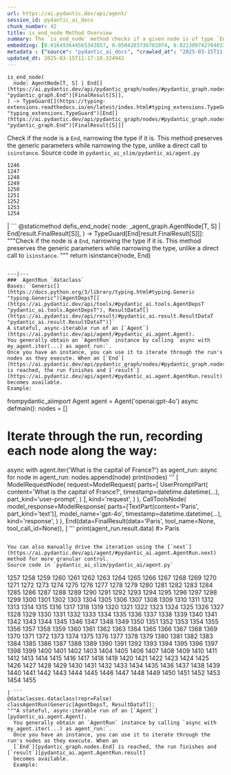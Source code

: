 ```yaml
---
url: https://ai.pydantic.dev/api/agent/
session_id: pydantic_ai_docs
chunk_number: 42
title: is_end_node Method Overview
summary: The `is_end_node` method checks if a given node is of type `End`, and narrows the type accordingly while preserving generic parameters. This functionality offers a type-checking advantage over a direct `isinstance` call.
embedding: [0.016493644565343857, 0.0504203736782074, 0.02130974270403385, -0.028159301728010178, 0.004159086383879185, 0.019371412694454193, 0.0011973351938650012, 0.013033190742135048, -0.005704993847757578, -0.006736590061336756, 0.020917318761348724, -0.05912502110004425, -0.008258714340627193, -0.017873071134090424, -0.02279619127511978, -0.02121460996568203, -0.06445245444774628, -0.006338221486657858, 0.020596247166395187, 0.05246572569012642, 0.051704663783311844, 0.001065041171386838, 0.038742825388908386, 0.022546468302607536, -0.041691940277814865, 0.020608138293027878, 0.0005563037702813745, 0.046757761389017105, -0.0020394090097397566, 0.007670080289244652, 0.06602215021848679, 0.0007413667626678944, -0.021856755018234253, -0.011297017335891724, 0.014091542921960354, 0.000567452167160809, 0.011671602725982666, 0.018467649817466736, -0.010500280186533928, 0.04946904629468918, 0.0157088004052639, -0.017314165830612183, -0.0007480558124370873, 0.032582975924015045, -0.017551997676491737, -0.009733272716403008, 0.01759956404566765, 0.028397133573889732, 0.029015498235821724, -0.011308909393846989, -0.03491372987627983, 0.004405836574733257, 0.009192205034196377, 0.02625664696097374, -0.046781543642282486, -0.004613939672708511, 0.00071163778193295, 0.012052133679389954, 0.0261852964758873, -0.04026494920253754, 2.2529002308147028e-05, -0.00555337592959404, 0.02067948691546917, 0.07496462762355804, -0.027422023937106133, 0.023057807236909866, -0.053750019520521164, 0.03491372987627983, -0.01970437727868557, 0.003829094348475337, 0.013960734941065311, 0.04150167480111122, -0.058411527425050735, -0.007783050648868084, -0.04697180911898613, -0.030418705195188522, 0.03448563069105148, 0.022974565625190735, -0.0037369343917816877, -0.00884140282869339, 0.0012278073700144887, 0.04483132064342499, 0.02073894627392292, 0.02430642582476139, 0.03541317582130432, -0.029728993773460388, -0.02322429046034813, -0.03624558821320534, -0.03938496857881546, -0.04506915435194969, -0.008419251069426537, -0.003490183735266328, 0.001278346753679216, 0.04411782696843147, 0.06216927245259285, 0.043166499584913254, -0.007545218337327242, -0.005883367732167244, 0.02737445756793022, 0.030727887526154518, 0.005372029263526201, -0.017551997676491737, -0.039075788110494614, 0.025852331891655922, 0.010327852331101894, -0.013401830568909645, 0.005467162001878023, 0.044759973883628845, -0.006403625011444092, -0.046757761389017105, -0.03948010131716728, -0.02675609476864338, -0.01215915847569704, 0.030585188418626785, -0.08143366128206253, -0.04276218265295029, 0.0034218071959912777, 0.014008301310241222, 0.051704663783311844, 0.004851771518588066, -0.011957000941038132, 0.027445806190371513, -0.04050277918577194, -0.0072776577435433865, 0.0157088004052639, 0.02570963278412819, -0.0037369343917816877, -0.008270605467259884, 0.019894642755389214, -0.013235347345471382, -0.012545634992420673, -0.0030130334198474884, -0.016077440232038498, -0.004129357170313597, -0.0020929211750626564, -0.009947321377694607, -0.02925333008170128, -0.013152106665074825, -0.056841835379600525, 0.06630754470825195, -0.022629709914326668, -0.008460871875286102, -0.027683638036251068, 0.015126111917197704, 0.022415660321712494, 0.07453653216362, -0.06611727923154831, 0.055890507996082306, -0.022451335564255714, 0.018491433933377266, 0.07201551645994186, 0.03172678127884865, -0.039075788110494614, 0.007664134260267019, 0.004661506041884422, -0.006260925903916359, -0.004875554703176022, 0.03234514594078064, 0.01824171096086502, -0.028920365497469902, -0.016779044643044472, 0.024032918736338615, 0.011493228375911713, 0.007069554645568132, -0.007985207252204418, -0.01039920188486576, -0.007241982966661453, -0.030466271564364433, -0.0342240184545517, -0.007860345765948296, 0.02164270728826523, -0.0072776577435433865, -0.021500008180737495, 0.03244027867913246, 0.017337948083877563, -0.008657082915306091, -0.07943587005138397, -0.003296945244073868, -0.02217782847583294, -0.013794252648949623, -0.0009684219839982688, -0.021963780745863914, -0.05113386735320091, 0.011166210286319256, -0.03905200585722923, 0.018324950709939003, 0.024496691301465034, -0.010732166469097137, -0.018348734825849533, -0.01544718537479639, 0.043689727783203125, 0.05246572569012642, 0.00020438682986423373, 0.005470134783536196, -0.01774226315319538, 0.013544529676437378, 0.029086846858263016, -0.003641801653429866, 0.04561616852879524, 0.023569146171212196, 0.005143115762621164, 0.004001522436738014, 0.035032644867897034, 0.01514989510178566, 0.040122248232364655, -0.03898065537214279, 0.004610966891050339, 0.007105229422450066, -0.0009818000253289938, -0.011957000941038132, 0.048208534717559814, -0.019597351551055908, 0.0041412487626075745, -0.03172678127884865, -0.0030472218059003353, 0.006225251127034426, -0.023925893008708954, 0.013116431422531605, 0.03329647332429886, 0.051371701061725616, 0.0016945526003837585, 0.0485890656709671, 0.01360398717224598, -0.0050569018349051476, -0.026161514222621918, -0.007432248443365097, 0.011255396530032158, -0.027873903512954712, 0.014698014594614506, 0.06702104210853577, -0.03089437074959278, -0.007509543560445309, 0.009447874501347542, -0.029086846858263016, 0.006980367470532656, -0.037696365267038345, 0.01767091453075409, 0.02173784002661705, 0.03743474930524826, -0.04192977398633957, -0.04295244812965393, 0.020049232989549637, 0.02372373640537262, -0.024924788624048233, 0.003775582183152437, 0.01608933135867119, 0.03334403783082962, -0.024520473554730415, 0.05926772207021713, 0.047304775565862656, 0.038195811212062836, 0.018539000302553177, 0.0046971808187663555, -0.01763523928821087, -0.019811401143670082, -0.001072473474778235, -0.009548952803015709, -0.010470551438629627, -0.023034023120999336, 0.008240876719355583, 0.019906533882021904, 0.011005673557519913, -0.030632754787802696, -0.012640767730772495, -0.02015625685453415, -0.019977884367108345, 0.06078984588384628, -0.011499174870550632, 0.01616067998111248, -0.04333297908306122, -0.016446078196167946, 0.013972626999020576, 0.03693529963493347, -0.049754444509744644, -0.009495440870523453, 0.03279702365398407, 0.04499780386686325, 0.03948010131716728, -0.020370306447148323, -0.06840046495199203, -0.024948570877313614, 0.030704103410243988, 0.04606804624199867, 0.057935863733291626, -0.015256918966770172, -0.013413721695542336, -0.03291594237089157, -0.017409298568964005, -0.019870858639478683, 0.004765557590872049, 0.019026555120944977, 0.014698014594614506, 0.031132202595472336, -0.020322740077972412, -0.0043671890161931515, -0.06421462446451187, 0.03952766954898834, 0.009947321377694607, -0.0008747756364755332, -0.04395134374499321, -0.007705755066126585, 0.0111424271017313, -0.009323012083768845, -0.009881917387247086, 0.008276551961898804, 0.011297017335891724, -0.0027395267970860004, 0.005835801362991333, -0.001629148842766881, -0.010244610719382763, -0.010904594324529171, 0.09551330655813217, -0.018527109175920486, -0.017575779929757118, -0.007955478504300117, -0.029943041503429413, 0.048803117126226425, -0.00984029658138752, 0.021476224064826965, -0.03125111758708954, -0.03600775822997093, -0.0030472218059003353, 0.03381970152258873, 0.03077545389533043, -0.024615606293082237, 0.010387309826910496, -0.0003861052973661572, 0.05160953104496002, -0.007170633412897587, 0.02322429046034813, -0.0072300913743674755, -0.018324950709939003, 0.015138003043830395, 0.01365155354142189, 0.018562782555818558, -0.03624558821320534, -0.053417056798934937, 0.025543151423335075, 0.02023949846625328, 0.05289382487535477, -0.029110630974173546, -0.01773037202656269, -0.004283947870135307, -0.010214881971478462, 0.024401558563113213, 0.0483512356877327, 0.01286670845001936, 0.012795358896255493, -0.03134625032544136, -0.015304485335946083, 0.0037369343917816877, -0.011689440347254276, 0.01110675185918808, 0.0019219793612137437, -0.015958523377776146, -0.021060019731521606, -0.01726659946143627, -0.024924788624048233, -0.022130262106657028, 0.013556420803070068, -0.05698453262448311, -0.016802826896309853, 0.0027603369671851397, 0.014246133156120777, -0.06326329708099365, -0.026708528399467468, -0.02273673377931118, 0.009780839085578918, 0.010904594324529171, 0.03657855466008186, 0.05826882645487785, 0.03833850845694542, 0.005895259324461222, -0.0022727814503014088, 0.022011347115039825, 0.015470968559384346, -0.048208534717559814, -0.01966870203614235, 0.049849577248096466, 0.04908851534128189, 0.017956312745809555, 0.0728241428732872, -0.00785440020263195, -0.0012188886757940054, 0.046163178980350494, 0.02222539484500885, -0.034128885716199875, -0.0017064441926777363, -0.011939163319766521, 0.03496129438281059, 0.03536561131477356, -0.05517701059579849, 0.005910123698413372, 0.0021122449543327093, -0.0032315414864569902, -0.0021702165249735117, 0.012688334099948406, 3.6394791095517576e-05, 0.021333524957299232, 0.018539000302553177, -0.01768280565738678, -0.0015102328034117818, -0.014947737567126751, 0.019383303821086884, 0.03334403783082962, 0.009435982443392277, 0.0941338837146759, 0.01368722878396511, 0.0031037069857120514, 0.006147956009954214, 0.05313165858387947, 0.022962674498558044, 0.009091125801205635, -0.02875388227403164, -0.0051787905395030975, 0.0008123447187244892, -0.007432248443365097, -0.012747792527079582, 0.003403969807550311, 0.032154880464076996, -0.004034224431961775, -0.08490600436925888, -0.025638284161686897, 0.038695257157087326, -0.01666012778878212, 0.0344618484377861, 0.05218032747507095, -0.012171049602329731, -0.002674123039469123, -0.034556981176137924, 0.030941937118768692, 0.028444699943065643, 0.00982245896011591, -0.052227895706892014, -0.0029743858613073826, -0.01184997707605362, 0.016957417130470276, -0.0034485631622374058, -0.022641601040959358, -0.004313677083700895, 0.012319695204496384, -0.057365067303180695, 0.04687667638063431, 0.04385621100664139, -0.0545586496591568, -0.0016202301485463977, -0.003766663372516632, -0.044783756136894226, 0.01821792684495449, -0.004872581921517849, -0.023866435512900352, -0.014043976552784443, -0.04157302528619766, 0.0050004166550934315, -0.0678296685218811, -0.03550830855965614, 0.06578431278467178, 0.01657688617706299, 0.06078984588384628, -0.006659294478595257, 0.04552103579044342, -0.015245027840137482, 0.012700226157903671, 0.03760123252868652, -0.020881645381450653, 0.05822126194834709, 0.025448018684983253, -0.018099011853337288, -0.008817619644105434, 0.02069137990474701, 0.022344311699271202, -0.03648342192173004, 0.019050339236855507, 0.010054345242679119, -0.0058893137611448765, 0.020346522331237793, 0.014293699525296688, 0.04487888887524605, 0.00859167892485857, -0.010310014709830284, 0.0035288315266370773, -0.03082302026450634, 0.030014391988515854, -0.0033772136084735394, 0.005348246078938246, -0.024948570877313614, 0.004495023749768734, -0.024877222254872322, -0.0314176008105278, 0.028967931866645813, 0.023878326639533043, 0.001965086441487074, 0.024639390408992767, -0.011219722218811512, 0.04585399851202965, 0.00148496322799474, 0.028991714119911194, -0.009186258539557457, -0.014519640244543552, -0.012831033207476139, -0.007890074513852596, -0.015518534928560257, 0.011951055377721786, 0.010048399679362774, -0.007949532940983772, -0.06792480498552322, 0.012973732315003872, 0.04592534899711609, 0.008336009457707405, 0.036649901419878006, -0.04228651896119118, 0.05199006199836731, 0.024449124932289124, -0.001497598015703261, -0.02580476552248001, 0.01368722878396511, -0.001497598015703261, 0.02880144864320755, -0.02075083740055561, 0.020061124116182327, 0.014008301310241222, 0.0022712950594723225, -0.020417872816324234, -0.03165543079376221, -0.010304069146513939, 0.0026012868620455265, 0.05189492926001549, -0.03132246807217598, -0.018848182633519173, 0.004278002306818962, 0.03453319892287254, -0.010589467361569405, 0.023640494793653488, 0.06730644404888153, -0.02468695677816868, 0.04604426398873329, 0.05441594868898392, 0.03722069784998894, -0.05907745659351349, -0.02475830540060997, -0.00011148372141178697, 0.01762334629893303, -0.018848182633519173, 0.016065547242760658, -0.007539272774010897, -0.0002813106111716479, 0.016291487962007523, -0.008877077139914036, -0.013782361522316933, 0.014151000417768955, 0.005547430366277695, 0.00643335422500968, 0.03679260239005089, -0.053369488567113876, 0.010006778873503208, -0.010714328847825527, -0.023628603667020798, -0.0007841021870262921, 0.02333131432533264, 0.011065131053328514, -0.005871476139873266, -0.009013830684125423, 0.024449124932289124, -0.009929483756422997, -0.013045081868767738, 0.04792313650250435, 0.029086846858263016, -0.029181979596614838, -0.018860073760151863, 0.004646641667932272, 0.0030828965827822685, 0.029728993773460388, -0.007045771460980177, -0.010452713817358017, 0.021369200199842453, -0.01874115690588951, 0.023105373606085777, -0.0041680047288537025, -0.03695908561348915, 0.00932895764708519, -0.020084908232092857, -0.04661506041884422, 0.0415254570543766, 0.011189993470907211, -0.011570524424314499, 0.0037547717802226543, -0.037625014781951904, 0.02737445756793022, 0.00044296198757365346, -0.024591824039816856, 0.005220411345362663, 0.002550747711211443, 0.013782361522316933, -0.03467589616775513, -0.04202490672469139, -0.019549785181879997, 0.032059747725725174, 0.019918425008654594, -0.05046793818473816, 0.01061325054615736, 0.0332489050924778, -0.008127906359732151, -0.011082968674600124, 0.02424696646630764, 0.004260164685547352, -0.009632193483412266, 0.014210458844900131, 0.017373623326420784, -0.028991714119911194, -0.0007707241456955671, 0.00912085548043251, 0.002571557881310582, -0.009453820064663887, -0.021036235615611076, 0.006243088748306036, 0.007634405512362719, -0.055367276072502136, 0.04202490672469139, 0.056841835379600525, -0.02939602918922901, 0.018955206498503685, 0.03217866271734238, 0.004153140354901552, 0.0009624761296436191, -0.020334631204605103, -0.03315377235412598, -0.025495585054159164, 0.018586566671729088, -0.017385514453053474, 0.012295912019908428, -0.03429536521434784, 0.026423128321766853, 0.029966825619339943, -0.011933217756450176, -0.055795375257730484, -0.039099570363759995, -0.026684744283556938, -0.04007468372583389, -0.013056973926723003, -0.033106207847595215, 0.020524896681308746, 0.006742535624653101, -0.015209352597594261, 0.003252351889386773, -0.02525775320827961, -0.0015622585779055953, -0.009471657685935497, -0.0010055832099169493, 0.02628042921423912, -0.016505537554621696, -0.03626937046647072, -0.018550891429185867, 0.0074560316279530525, -0.009245716966688633, 0.005743641406297684, -0.006932801101356745, -0.027636071667075157, -0.0024288587737828493, 0.021381091326475143, 0.0029268194921314716, -0.019965991377830505, 0.029966825619339943, -0.008793836459517479, -0.011261343024671078, -0.046305879950523376, 0.0029996554367244244, 0.03603154048323631, 0.027089059352874756, 0.018063336610794067, -0.015875281766057014, -0.0027320943772792816, 0.012949949130415916, 0.01874115690588951, -0.004819069989025593, 0.0307516697794199, -0.0017436054768040776, 0.0006863681483082473, -0.013508854433894157, -0.03191704675555229, 0.03351052105426788, -0.012450502254068851, 0.0036477474495768547, -0.02573341690003872, 0.06093254312872887, 0.026042597368359566, -0.01064892578870058, -0.017314165830612183, 0.014293699525296688, 0.009025722742080688, 0.027873903512954712, -0.01768280565738678, 0.02475830540060997, -0.00880572758615017, 0.022617818787693977, 0.02266538515686989, 0.03244027867913246, -0.001574150170199573, 0.004037197213619947, -0.018515216186642647, -0.06721130758523941, -0.023854544386267662, 0.0037963923532515764, -0.025995030999183655, 0.009299228899180889, -0.010393256321549416, -0.026684744283556938, 0.010197044350206852, 0.02072705328464508, 0.016255812719464302, -0.059315286576747894, -0.017908746376633644, 0.019561678171157837, -0.03481859713792801, 0.004340433049947023, -0.010654871352016926, 0.007283603306859732, 0.017349841073155403, 0.010518117807805538, 0.0033772136084735394, -0.009959212504327297, -0.03474724665284157, 0.006635511294007301, -0.01291427481919527, -0.004004495218396187, 0.01511421985924244, -0.00417989632114768, 0.01614878885447979, 0.023497795686125755, -0.021345417946577072, -0.016315272077918053, -0.009525169618427753, -0.01813468523323536, -0.00771170062944293, -0.016838502138853073, -0.008413305506110191, 0.005996338091790676, -0.07329980283975601, 0.03752988204360008, -0.03087058663368225, 0.01759956404566765, -0.015506642870604992, 0.009709489531815052, -0.00016415979189332575, -0.013009407557547092, -0.019526002928614616, 0.00581796420738101, 0.0029818180482834578, 0.049326345324516296, -0.026518262922763824, 0.02273673377931118, -0.02014436572790146, 0.007259820122271776, -0.016017980873584747, 0.012165104039013386, 0.03936118632555008, 0.019977884367108345, 0.042167603969573975, 0.004438538569957018, -0.020941102877259254, 0.015078545548021793, -0.03236892819404602, 0.00126496865414083, -0.0139131685718894, 0.006772264838218689, 0.006486866157501936, -0.01234347838908434, -0.007794942241162062, 0.0243539921939373, -0.033629436045885086, 0.021571356803178787, -0.017528213560581207, 0.014757472090423107, -0.013556420803070068, 0.044284310191869736, 0.006790101993829012, -0.01666012778878212, 0.020976778119802475, -0.028991714119911194, 0.041192494332790375, -0.005372029263526201, 0.013461288064718246, 0.004010441247373819, -0.00553851155564189, 0.04338054731488228, 0.03246406093239784, -0.006778210401535034, 0.018574675545096397, -0.004227462690323591, -0.059886083006858826, -0.01463855616748333, -0.07206308096647263, -0.009257608093321323, 0.021928105503320694, 0.012509960681200027, -0.0016856339061632752, 0.02279619127511978, -0.006350113078951836, -0.06464271992444992, 0.011915380135178566, 0.022391878068447113, -0.025519367307424545, 0.049706876277923584, -0.011522958055138588, 0.0012619957560673356, 0.023450229316949844, 0.011713223531842232, -0.0031453275587409735, 0.01913358084857464, 0.008127906359732151, -0.03424780070781708, -0.030490055680274963, 0.02280808426439762, -0.005232302937656641, 0.0047269100323319435, 0.012724009342491627, 0.054368384182453156, -0.005600942298769951, -0.023474013432860374, -0.004126384388655424, -0.04587778076529503, 0.013746686279773712, 0.00885329395532608, 0.026446912437677383, -0.007194416597485542, -0.00882356520742178, 0.03990820050239563, 0.018396301195025444, -0.023985352367162704, -0.06231196969747543, 0.015530426055192947, 0.02316483110189438, -0.0323927104473114, 0.01771848089993, 0.0157088004052639, 0.03926605358719826, 0.022487010806798935, -0.006469029001891613, -0.0036328830756247044, 0.0004128613800276071, 0.007301440928131342, -0.005583105143159628, 0.024591824039816856, -0.014365050010383129, -0.015994198620319366, -0.0261852964758873, 0.006260925903916359, -0.013045081868767738, 0.01815846934914589, -0.010916486382484436, 0.005217438098043203, -0.0029728992376476526, 0.04647236317396164, 0.019847076386213303, -0.013045081868767738, 0.0010992295574396849, -0.013449396938085556, 0.0023218344431370497, 0.004869609139859676, 0.02026328258216381, -0.02127406746149063, -0.02777877077460289, 0.011023510247468948, 0.006665240507572889, 0.031584084033966064, 0.008924643509089947, 0.003921254072338343, -0.03855255991220474, -0.0076522426679730415, -0.007919804193079472, -0.003974766470491886, 0.00490528391674161, 0.04033629968762398, 0.0001711275108391419, 0.00405800761654973, -0.013401830568909645, -0.006278763525187969, -0.017456864938139915, 0.038124460726976395, -0.019407086074352264, 0.03529426082968712, -0.007563055958598852, -0.022831866517663002, 0.011713223531842232, 0.017409298568964005, -0.012557527050375938, -0.03225001320242882, 0.009893808513879776, 0.011439716443419456, -0.012831033207476139, -0.011612145230174065, 0.025162620469927788, -0.032154880464076996, -0.024496691301465034, 0.03643585368990898, 0.02422318421304226, 0.010839191265404224, 0.011784573085606098, 0.036649901419878006, 0.013711011968553066, -0.02880144864320755, 0.018848182633519173, -0.045687515288591385, 0.03175056353211403, -0.029063064604997635, -0.00567823788151145, -0.034057535231113434, 0.024104267358779907, 0.03534182906150818, 0.020620029419660568, -0.030085740610957146, -0.0006506933132186532, -0.007301440928131342, -0.014602881856262684, 0.062454670667648315, -0.060361746698617935, -0.043237846344709396, 0.005562294740229845, -0.03244027867913246, 0.02128595858812332, 0.007919804193079472, 0.023949677124619484, -0.006195522379130125, 0.01711200922727585, -0.0031037069857120514, -0.014876388013362885, -0.03726826608181, -0.020596247166395187, 0.02632799558341503, 0.009846242144703865, -0.03381970152258873, -0.009150584228336811, -0.011962946504354477, -0.012414827942848206, 0.025899898260831833, -0.043166499584913254, 0.0039153085090219975, -0.02635177969932556, 0.013045081868767738, -0.04178707301616669, 0.008074394427239895, -0.02122650109231472, -0.03807689622044563, -0.0032315414864569902, -0.03182191401720047, -0.038195811212062836, 0.011534849181771278, 0.00303978961892426, -0.010512172244489193, 0.025566933676600456, 0.007658188696950674, -0.003974766470491886, -0.022118370980024338, 0.04399890825152397, -0.0024868303444236517, -0.0076819718815386295, -0.027707422152161598, 0.0187530480325222, -0.003296945244073868, 0.07115931808948517, -0.0014344239607453346, 0.016386620700359344, 0.008924643509089947, 0.0017956312512978911, -0.027588505297899246, 0.018467649817466736, -0.03284459188580513, -0.00010618825035635382, -0.035722360014915466, -0.029633861035108566, 0.022035129368305206, -0.009780839085578918, 0.07054095715284348, 0.026066381484270096, 0.05864935740828514, -0.008252768777310848, -0.027469590306282043, 0.05560510978102684, 0.015054762363433838, 0.008496546186506748, 0.0069565842859447, 0.006576053332537413, 0.01467423141002655, -0.0013511826982721686, 0.031060852110385895, 0.025566933676600456, -7.111732702469453e-05, 0.05417811870574951, 0.03581749275326729, 0.03900443762540817, 0.008722486905753613, 0.029610076919198036, -0.0022489982657134533, 0.01666012778878212, -0.010815408080816269, 0.001312535023316741, 0.002240079687908292, -0.04345189779996872, 0.030204657465219498, 0.05294138938188553, -0.0013935465831309557, -0.0261852964758873, 0.028087953105568886, 0.046781543642282486, 0.0373871810734272, -0.003010060638189316, -0.018003879114985466, -0.0322737954556942, 0.03198839724063873, -0.015245027840137482, -0.003974766470491886, -0.029491161927580833, 0.02735067345201969, 0.017837395891547203, -0.01919303834438324, 0.004001522436738014, -0.017349841073155403, 0.00490528391674161, -0.022926999256014824, -0.005823909770697355, 0.01674336940050125, 0.0033712678123265505, 0.02975277602672577, 0.026470694690942764, 0.03436671569943428, -0.007271711714565754, -0.0004827245429623872, -0.011885651387274265, -0.017064442858099937, -0.021012453362345695, -0.016029873862862587, -0.002412507776170969, 0.04354703053832054, -0.029562510550022125, 0.020108690485358238, 0.003689368022605777, 0.005990392062813044, 0.019347628578543663, -0.010833244770765305, 0.01876494102180004, -0.01913358084857464, -0.020025450736284256, 0.03322512283921242, 0.023010240867733955, 0.022368093952536583, 0.06098011136054993, -0.009281391277909279, -0.009780839085578918, -0.015542318113148212, -0.0008435602067038417, 0.031179768964648247, 0.0015964469639584422, 0.013734795153141022, -0.023604821413755417, 0.0202751737087965, 0.027065275236964226, 0.0002670035173650831, 0.0006414030212908983, 0.010452713817358017, 0.02834956720471382, -0.02075083740055561, 0.019870858639478683, -0.029419811442494392, 0.00021274811297189444, -0.022011347115039825, 0.027636071667075157, 0.018360625952482224, 0.022082695737481117, -0.0202751737087965, -0.014103434048593044, 0.006498757749795914, 0.02372373640537262, -0.022558359429240227, 2.178577778977342e-05, 0.004628804046660662, 0.008258714340627193, 0.017397407442331314, -0.03037113882601261, 0.007360898889601231, 0.0013430073158815503, 0.0031720835249871016, 0.013199673034250736, 0.02327185682952404, 0.0047744764015078545, -0.03339160606265068, -0.041192494332790375, -0.013235347345471382, -0.004628804046660662, 0.037577446550130844, -0.002180621726438403, -0.01815846934914589, 0.011011619120836258, 0.03137003257870674, 0.006017148029059172, 0.03550830855965614, 0.0008353847078979015, -0.010660816915333271, -0.023997243493795395, 0.010066237300634384, 0.007931695319712162, -0.014864496886730194, 0.018313059583306313, -0.0071230665780603886, 0.012087808921933174, 0.007901966571807861, -0.0297765601426363, -0.014127217233181, 0.012724009342491627, -0.03745853155851364, -0.046781543642282486, 0.004489078186452389, 6.45676554995589e-05, 0.031203551217913628, 0.047185856848955154, -0.044141609221696854, -0.02165459841489792, -0.02834956720471382, -0.008758161216974258, 0.02327185682952404, 0.009709489531815052, -0.0015250974101945758, -0.009221933782100677, -0.03191704675555229, 0.0011705791112035513, -0.019418979063630104, 0.0024585877545177937, 0.025376668199896812, -0.004480159375816584, 0.012545634992420673, -0.004402863793075085, -0.004132329951971769, 0.03550830855965614, -0.015839608386158943, -0.01087486557662487, -0.0017956312512978911, -0.016933634877204895, -0.04597291350364685, -0.013841819018125534, 0.0018952232785522938, -0.010934324003756046, -0.0278263371437788, 0.01675526052713394, 0.033082421869039536, -0.024972354993224144, 0.00987002532929182, 0.031584084033966064, 0.01537583488970995, 0.00981056783348322, 0.07834184169769287, 0.0039153085090219975, -0.014828821644186974, 0.022094588726758957, -0.016588779166340828, -0.014400724321603775, 0.009388416074216366, -0.007390627637505531, -0.0006454907706938684, 0.00010711728100432083, -0.026375561952590942, 0.0362931564450264, 0.0005183993489481509, 0.01166565716266632, -0.003995576873421669, -0.005592023488134146, -0.00321667711250484, -0.005666346289217472, -0.018598457798361778, 0.005636617075651884, 0.023533470928668976, 0.07991153746843338, -0.006344167049974203, -0.00932895764708519, 0.03603154048323631, -0.027089059352874756, -0.006100389640778303, -0.0009022749727591872, 0.03752988204360008, 0.02427075058221817, 0.023378880694508553, -0.015352051705121994, -0.013366155326366425, 0.031584084033966064, -0.031560298055410385, 0.028064168989658356, 0.03229757770895958, -0.04894581437110901, 0.0005737695610150695, 0.028730100020766258, 0.02123839221894741, 0.005823909770697355, -0.03175056353211403, -0.014032084494829178, 0.03843364119529724, 0.010280285961925983, 0.04685289412736893, -0.006451191380620003, 0.01963302679359913, -0.0009743677801452577, -0.032083529978990555, -0.022475119680166245, 0.022558359429240227, 0.00836573913693428, -0.0007001177873462439, -0.04602048173546791, -0.0024615605361759663, 0.032511625438928604, 0.026637177914381027, 0.03724448382854462, 0.01872926577925682, -0.006920909509062767, 0.016029873862862587, 0.0236880611628294, -0.0013028731336817145, -0.025638284161686897, 0.04544968530535698, -0.0004451916611287743, 0.0034128883853554726, 0.047732871025800705, 0.009638139978051186, -0.012949949130415916, 0.025590717792510986, -0.015078545548021793, -0.006409571040421724, 0.034009966999292374, 0.025971248745918274, -0.025400452315807343, 0.006564161740243435, 0.05398785322904587, -0.002480884548276663, -0.023402662947773933, -0.02427075058221817, 0.02215404622256756, -0.024901004508137703, -0.00504501024261117, 0.027112841606140137, -0.0015503669856116176, -0.0382433757185936, 0.025614500045776367, 0.015994198620319366, 0.011207830160856247, -0.002596827456727624, -0.005767424590885639, 0.032107312232255936, -0.007747375871986151, 0.002992223249748349, 0.0048487987369298935, -0.03546074405312538, 0.02367617003619671, 0.025638284161686897, 0.018027661368250847, -0.04040764644742012, 0.005927961319684982, 0.03241649270057678, 0.014816930517554283, 0.0004619142273440957, -0.0034396445844322443, 0.002687501022592187, 0.01815846934914589, -0.03427158296108246, -0.0017644157633185387, 0.010191098786890507, -0.0007982234819792211, -0.0032077583018690348, -0.014745580963790417, -0.016945526003837585, -0.025115054100751877, -0.024139942601323128, 0.004414755385369062, -0.017789829522371292, -0.003948010504245758, -0.0004455632879398763, 0.004578264895826578, 0.0072300913743674755, 0.013996410183608532, 0.014531532302498817, -0.03779149800539017, 0.006825776770710945, -0.016802826896309853, 0.01871737465262413, -0.02877766638994217, 0.02330753020942211, -0.003891525324434042, 0.017528213560581207, 0.006730644032359123, 0.0020185986068099737, -0.02473452314734459, -0.009007885120809078, -0.019086014479398727, -0.00905545148998499, 0.007533326745033264, 0.033106207847595215, -0.012509960681200027, 0.014067759737372398, 0.00592498853802681, 0.029538728296756744, 0.026018815115094185, 0.0303235724568367, 0.0033088368363678455, -0.019323846325278282, 0.00478339521214366, -0.0010553792817518115, 0.007408465258777142, 0.01563744992017746, -0.046829111874103546, 0.020952994003891945, -0.007420356851071119, -0.013318588957190514, -0.028658749535679817, 0.01468612253665924, -0.019585460424423218, -0.009965158998966217, -0.015387726947665215, 0.01542340125888586, 0.011017564684152603, 0.004138275980949402, -0.013746686279773712, -0.010476497001945972, 0.02215404622256756, 0.018087118864059448, 0.01925249584019184, 0.010256502777338028, -0.0013207105221226811, 0.02381886914372444, -0.03450941666960716, 0.02922954596579075, -0.03420023247599602, -0.009043559432029724, 0.009899755008518696, -0.02015625685453415, -0.009489494375884533, 0.008883023634552956, -0.003525858512148261, -0.013829927891492844, 0.0006923139444552362, -4.501155490288511e-05, -0.015078545548021793, -0.014269916340708733, -0.018883856013417244, 0.025162620469927788, -0.021048126742243767, 0.006231197156012058, -0.0025685850996524096, -0.022391878068447113, 0.04033629968762398, -0.015815824270248413, -0.016422295942902565, 0.02127406746149063, 0.055367276072502136, 0.0032077583018690348, -0.007783050648868084, -0.047661520540714264, 0.0005759992636740208, 0.01574447564780712, 0.013972626999020576, 0.0002757364127319306, 0.035579659044742584, -0.00557121355086565, -0.03346295654773712, 0.011641873978078365, 0.02425885759294033, 0.010292177088558674, -0.011968892998993397, 0.034628331661224365, -3.221414954168722e-05, 0.026399346068501472, -0.021345417946577072, 0.024615606293082237, -0.012379152700304985, -0.0017718479502946138, 0.024663172662258148, 0.02273673377931118, -0.025947464630007744, -0.012771575711667538, -0.017385514453053474, 0.00781872496008873, 0.0040163868106901646, -0.010993781499564648, -0.013116431422531605, 0.04483132064342499, -0.013056973926723003, -0.0001374965941067785, -0.0211908258497715, 0.010208936408162117, -0.027683638036251068, 0.0033385660499334335, -0.003820175537839532, 0.019371412694454193, -0.03084680251777172, -0.01437694113701582, 0.05037280544638634, -0.01360398717224598, 0.01493584644049406, -0.0022177828941494226, -0.013580203987658024, 0.010084074921905994, -0.0030442490242421627, -0.02925333008170128, 0.014543423429131508, 0.03220244497060776, 0.01928817108273506, -0.006576053332537413, -0.02126217633485794, 0.009673814289271832, -0.003870714921504259, 0.006213359534740448, -0.046234529465436935, -0.010060291737318039, 0.012438611127436161, -0.0008279524627141654, -0.013960734941065311, -0.03217866271734238, 0.012783466838300228, 0.00932895764708519, 0.0007227861206047237, -0.03588883951306343, -0.004729882813990116, -0.02121460996568203, -0.020584354177117348, 0.009525169618427753, 0.009049505926668644, -0.004706099629402161, -0.0032404602970927954, -0.0003461569722276181, 0.021416766569018364, -0.017444973811507225, -0.0004199220275040716, 0.018824398517608643, -0.04490267112851143, -0.015803933143615723, -0.0067128068767488, 0.011725114658474922, -0.006439299788326025, -0.001849143416620791, -0.024520473554730415, -0.005719858221709728, 0.026542045176029205, 0.035127777606248856, 0.003924227319657803, 0.005101495422422886, -0.018087118864059448, 0.022617818787693977, -0.03486616164445877, 0.00532446289435029, -0.016790935769677162, -0.010060291737318039, -0.003395050996914506, -0.024104267358779907, 0.015601775608956814, -0.03025222383439541, -0.0001544049591757357, 0.02773120440542698, 0.015934741124510765, 0.011951055377721786, 0.015363943763077259, -0.02114325948059559, 0.009953266941010952, -0.014341266825795174, 0.012081862427294254, 0.047233425080776215, 0.00630849227309227, 0.013413721695542336, -0.0261852964758873, 0.033129990100860596, 0.022023238241672516, -0.01769469678401947, 0.007747375871986151, -0.03776771202683449, 0.010637033730745316, 0.007771159056574106, 0.01815846934914589, 0.01493584644049406, -0.005746614187955856, -0.0035109941381961107, 0.012783466838300228, -0.033653222024440765, 0.016897959634661674, 0.03898065537214279, 0.005279869306832552, -0.006159847602248192, 0.013187780976295471, 0.019811401143670082, -0.002605746267363429, 0.015768257901072502, 0.005345272831618786, 0.007259820122271776, -0.0006819088011980057, 0.02023949846625328, 0.008532221429049969, -0.048684198409318924, -0.003588289488106966, 0.030157091096043587, -0.020845970138907433, 0.004908256698399782, 0.017944419756531715, 0.021416766569018364, -0.02580476552248001, -0.004738801624625921, -0.017314165830612183, -0.003540723118931055, 0.03198839724063873, 0.023961568251252174, -0.0034188341815024614, 0.028444699943065643, 0.009935429319739342, -0.0025269645266234875, 0.0022460254840552807, 0.00321667711250484, 0.02570963278412819, -0.018562782555818558, 0.014472073875367641, 0.03498508036136627, -0.019894642755389214, -0.028159301728010178, 0.009245716966688633, 0.01968059316277504, 0.014341266825795174, 0.033605653792619705, 0.028634965419769287, -0.036198023706674576, -0.006641457322984934, 0.04687667638063431, -0.030704103410243988, -0.0026993926148861647, -0.005547430366277695, -0.0009669355349615216, -0.002262376481667161, 0.002241566078737378, -0.051324132829904556, 0.02120271883904934, -0.042215172201395035, -0.004616912454366684, -0.016339054331183434, -0.02171405591070652, -0.001236726064234972, 0.0039034169167280197, -0.007360898889601231, 0.01235536951571703]
metadata : {"source": "pydantic_ai_docs", "crawled_at": "2025-03-15T11:17:10.324942", "url_path": "/api/agent/", "chunk_size": 4670}
updated_dt: 2025-03-15T11:17:10.324942
---
```

```
is_end_node(
  node: AgentNode[T, S] | End[](https://ai.pydantic.dev/api/pydantic_graph/nodes/#pydantic_graph.nodes.End "pydantic_graph.End")[FinalResult[S]],
) -> TypeGuard[](https://typing-extensions.readthedocs.io/en/latest/index.html#typing_extensions.TypeGuard "typing_extensions.TypeGuard")[End[](https://ai.pydantic.dev/api/pydantic_graph/nodes/#pydantic_graph.nodes.End "pydantic_graph.End")[FinalResult[S]]]

```

Check if the node is a `End`, narrowing the type if it is.
This method preserves the generic parameters while narrowing the type, unlike a direct call to `isinstance`.
Source code in `pydantic_ai_slim/pydantic_ai/agent.py`
```
1246
1247
1248
1249
1250
1251
1252
1253
1254
```
| ```
@staticmethod
defis_end_node(
  node: _agent_graph.AgentNode[T, S] | End[result.FinalResult[S]],
) -> TypeGuard[End[result.FinalResult[S]]]:
"""Check if the node is a `End`, narrowing the type if it is.
  This method preserves the generic parameters while narrowing the type, unlike a direct call to `isinstance`.
  """
  return isinstance(node, End)

```
  
---|---  
###  AgentRun `dataclass`
Bases: `Generic[](https://docs.python.org/3/library/typing.html#typing.Generic "typing.Generic")[AgentDepsT[](https://ai.pydantic.dev/api/tools/#pydantic_ai.tools.AgentDepsT "pydantic_ai.tools.AgentDepsT"), ResultDataT[](https://ai.pydantic.dev/api/result/#pydantic_ai.result.ResultDataT "pydantic_ai.result.ResultDataT")]`
A stateful, async-iterable run of an [`Agent`](https://ai.pydantic.dev/api/agent/#pydantic_ai.agent.Agent).
You generally obtain an `AgentRun` instance by calling `async with my_agent.iter(...) as agent_run:`.
Once you have an instance, you can use it to iterate through the run's nodes as they execute. When an [`End`](https://ai.pydantic.dev/api/pydantic_graph/nodes/#pydantic_graph.nodes.End) is reached, the run finishes and [`result`](https://ai.pydantic.dev/api/agent/#pydantic_ai.agent.AgentRun.result) becomes available.
Example: 
```
frompydantic_aiimport Agent
agent = Agent('openai:gpt-4o')
async defmain():
  nodes = []
  # Iterate through the run, recording each node along the way:
  async with agent.iter('What is the capital of France?') as agent_run:
    async for node in agent_run:
      nodes.append(node)
  print(nodes)
'''
  [
    ModelRequestNode(
      request=ModelRequest(
        parts=[
          UserPromptPart(
            content='What is the capital of France?',
            timestamp=datetime.datetime(...),
            part_kind='user-prompt',
          )
        ],
        kind='request',
      )
    ),
    CallToolsNode(
      model_response=ModelResponse(
        parts=[TextPart(content='Paris', part_kind='text')],
        model_name='gpt-4o',
        timestamp=datetime.datetime(...),
        kind='response',
      )
    ),
    End(data=FinalResult(data='Paris', tool_name=None, tool_call_id=None)),
  ]
  '''
  print(agent_run.result.data)
  #> Paris

```

You can also manually drive the iteration using the [`next`](https://ai.pydantic.dev/api/agent/#pydantic_ai.agent.AgentRun.next) method for more granular control.
Source code in `pydantic_ai_slim/pydantic_ai/agent.py`
```
1257
1258
1259
1260
1261
1262
1263
1264
1265
1266
1267
1268
1269
1270
1271
1272
1273
1274
1275
1276
1277
1278
1279
1280
1281
1282
1283
1284
1285
1286
1287
1288
1289
1290
1291
1292
1293
1294
1295
1296
1297
1298
1299
1300
1301
1302
1303
1304
1305
1306
1307
1308
1309
1310
1311
1312
1313
1314
1315
1316
1317
1318
1319
1320
1321
1322
1323
1324
1325
1326
1327
1328
1329
1330
1331
1332
1333
1334
1335
1336
1337
1338
1339
1340
1341
1342
1343
1344
1345
1346
1347
1348
1349
1350
1351
1352
1353
1354
1355
1356
1357
1358
1359
1360
1361
1362
1363
1364
1365
1366
1367
1368
1369
1370
1371
1372
1373
1374
1375
1376
1377
1378
1379
1380
1381
1382
1383
1384
1385
1386
1387
1388
1389
1390
1391
1392
1393
1394
1395
1396
1397
1398
1399
1400
1401
1402
1403
1404
1405
1406
1407
1408
1409
1410
1411
1412
1413
1414
1415
1416
1417
1418
1419
1420
1421
1422
1423
1424
1425
1426
1427
1428
1429
1430
1431
1432
1433
1434
1435
1436
1437
1438
1439
1440
1441
1442
1443
1444
1445
1446
1447
1448
1449
1450
1451
1452
1453
1454
1455
```
| ```
@dataclasses.dataclass(repr=False)
classAgentRun(Generic[AgentDepsT, ResultDataT]):
"""A stateful, async-iterable run of an [`Agent`][pydantic_ai.agent.Agent].
  You generally obtain an `AgentRun` instance by calling `async with my_agent.iter(...) as agent_run:`.
  Once you have an instance, you can use it to iterate through the run's nodes as they execute. When an
  [`End`][pydantic_graph.nodes.End] is reached, the run finishes and [`result`][pydantic_ai.agent.AgentRun.result]
  becomes available.
  Example: